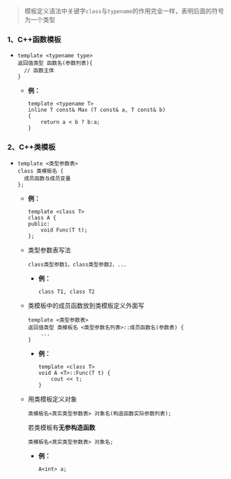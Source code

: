 >  模板定义语法中关键字`class`与`typename`的作用完全一样，表明后面的符号为一个类型

### 1、C++函数模板

- ```
  template <typename type>
  返回值类型 函数名(参数列表){
  	// 函数主体
  }
  ```

  - **例：**

    ```
    template <typename T>
    inline T const& Max (T const& a, T const& b) 
    { 
        return a < b ? b:a; 
    } 
    ```

### 2、C++类模板

- ```
  template <类型参数表>
  class 类模板名 {
  	成员函数与成员变量
  };
  ```

  - **例：**

    ```
    template <class T>
    class A {
    public:
        void Func(T t);
    };
    ```
  
  - 类型参数表写法
  
    ```
    class类型参数1，class类型参数2，...
    ```
  
    - **例：**
  
      ```
      class T1, class T2
      ```
  
  - 类模板中的成员函数放到类模板定义外面写
  
    ```
    template <类型参数表>
    返回值类型 类模板名 <类型参数名列表>::成员函数名(参数表) {
    	...
    }
    ```
  
    - **例：**
  
      ```
      template <class T>
      void A <T>::Func(T t) {
          cout << t;
      }
      ```
  
  - 用类模板定义对象
  
    ```
    类模板名<真实类型参数表> 对象名(构造函数实际参数列表);
    ```
  
    若类模板有**无参构造函数**
  
    ```
    类模板名<真实类型参数表> 对象名;
    ```
  
    - **例：**
    
      ```
      A<int> a;
      ```


